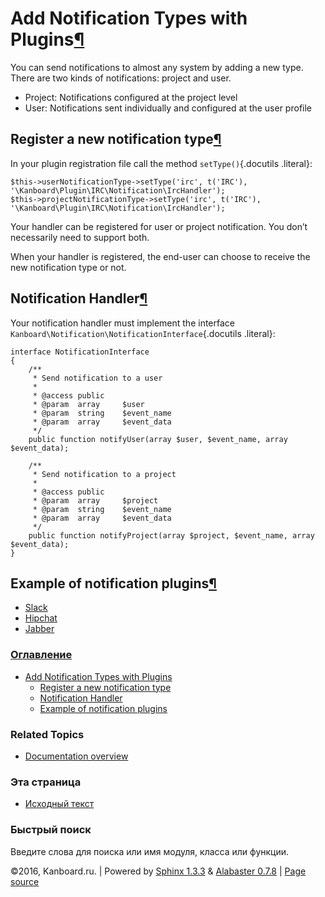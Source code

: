 Add Notification Types with Plugins[¶](#add-notification-types-with-plugins "Ссылка на этот заголовок")
=======================================================================================================

You can send notifications to almost any system by adding a new type.
There are two kinds of notifications: project and user.

-   Project: Notifications configured at the project level
-   User: Notifications sent individually and configured at the user
    profile

Register a new notification type[¶](#register-a-new-notification-type "Ссылка на этот заголовок")
-------------------------------------------------------------------------------------------------

In your plugin registration file call the method `setType()`{.docutils
.literal}:

    $this->userNotificationType->setType('irc', t('IRC'), '\Kanboard\Plugin\IRC\Notification\IrcHandler');
    $this->projectNotificationType->setType('irc', t('IRC'), '\Kanboard\Plugin\IRC\Notification\IrcHandler');

Your handler can be registered for user or project notification. You
don’t necessarily need to support both.

When your handler is registered, the end-user can choose to receive the
new notification type or not.

Notification Handler[¶](#notification-handler "Ссылка на этот заголовок")
-------------------------------------------------------------------------

Your notification handler must implement the interface
`Kanboard\Notification\NotificationInterface`{.docutils .literal}:

    interface NotificationInterface
    {
        /**
         * Send notification to a user
         *
         * @access public
         * @param  array     $user
         * @param  string    $event_name
         * @param  array     $event_data
         */
        public function notifyUser(array $user, $event_name, array $event_data);

        /**
         * Send notification to a project
         *
         * @access public
         * @param  array     $project
         * @param  string    $event_name
         * @param  array     $event_data
         */
        public function notifyProject(array $project, $event_name, array $event_data);
    }

Example of notification plugins[¶](#example-of-notification-plugins "Ссылка на этот заголовок")
-----------------------------------------------------------------------------------------------

-   [Slack](https://github.com/kanboard/plugin-slack)
-   [Hipchat](https://github.com/kanboard/plugin-hipchat)
-   [Jabber](https://github.com/kanboard/plugin-jabber)

### [Оглавление](index.html)

-   [Add Notification Types with Plugins](#)
    -   [Register a new notification
        type](#register-a-new-notification-type)
    -   [Notification Handler](#notification-handler)
    -   [Example of notification
        plugins](#example-of-notification-plugins)

### Related Topics

-   [Documentation overview](index.html)

### Эта страница

-   [Исходный текст](_sources/plugin-notifications.txt)

### Быстрый поиск

Введите слова для поиска или имя модуля, класса или функции.

©2016, Kanboard.ru. | Powered by [Sphinx 1.3.3](http://sphinx-doc.org/)
& [Alabaster 0.7.8](https://github.com/bitprophet/alabaster) | [Page
source](_sources/plugin-notifications.txt)
